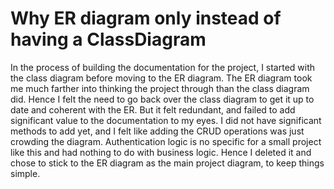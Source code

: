 # Why ER diagram only instead of having a ClassDiagram

In the process of building the documentation for the project, I started with the class diagram before moving to the ER diagram. The ER diagram took me much farther into thinking the project through than the class diagram did. Hence I felt the need to go back over the class diagram to get it up to date and coherent with the ER. But it felt redundant, and failed to add significant value to the documentation to my eyes. I did not have significant methods to add yet, and I felt like adding the CRUD operations was just crowding the diagram. Authentication logic is no specific for a small project like this and had nothing to do with business logic. Hence I deleted it and chose to stick to the ER diagram as the main project diagram, to keep things simple.
